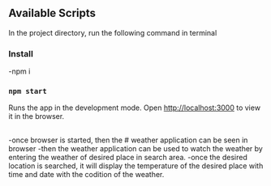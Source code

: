 ## Available Scripts

In the project directory, run the following command in terminal

### Install
-npm i

### `npm start`

Runs the app in the development mode.
Open [http://localhost:3000](http://localhost:3000) to view it in the browser.

##

-once browser is started, then the # weather application can be seen in browser
-then the weather application can be used to watch the weather by entering the weather of desired place in search area.
-once the desired location is searched, it will display the temperature of the desired place with time and date with the codition of the weather.
